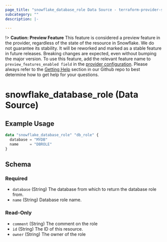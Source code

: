 ```yaml
---
page_title: "snowflake_database_role Data Source - terraform-provider-snowflake"
subcategory: ""
description: |-
  
---
```


!> **Caution: Preview Feature** This feature is considered a preview feature in the provider, regardless of the state of the resource in Snowflake. We do not guarantee its stability. It will be reworked and marked as a stable feature in future releases. Breaking changes are expected, even without bumping the major version. To use this feature, add the relevant feature name to `preview_features_enabled field` in the [provider configuration](https://registry.terraform.io/providers/Snowflake-Labs/snowflake/latest/docs#schema). Please always refer to the [Getting Help](https://github.com/Snowflake-Labs/terraform-provider-snowflake?tab=readme-ov-file#getting-help) section in our Github repo to best determine how to get help for your questions.

# snowflake_database_role (Data Source)



## Example Usage

```terraform
data "snowflake_database_role" "db_role" {
  database = "MYDB"
  name     = "DBROLE"
}
```

<!-- schema generated by tfplugindocs -->
## Schema

### Required

- `database` (String) The database from which to return the database role from.
- `name` (String) Database role name.

### Read-Only

- `comment` (String) The comment on the role
- `id` (String) The ID of this resource.
- `owner` (String) The owner of the role
